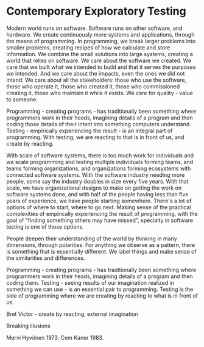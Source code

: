 # Contemporary Exploratory Testing

Modern world runs on software. Software runs on other software, and hardware. We create continuously more systems and applications, through the means of programming. In programming, we break larger problems into smaller problems, creating recipes of how we calculate and store information. We combine the small solutions into large systems, creating a world that relies on software. We care about the software we created. We care that we built what we intended to build and that it serves the purposes we intended. And we care about the impacts, even the ones we did not intend. We care about all the stakeholders: those who use the software, those who operate it, those who created it, those who commissioned creating it, those who maintain it while it exists. We care for quality - value to someone. 

Programming - creating programs - has traditionally been something where programmers work in their heads, imagining details of a program and then coding those details of their intent into something computers understand. Testing - empirically experiencing the result - is an integral part of programming. With testing, we are reacting to that is in front of us, and create by reacting. 

With scale of software systems, there is too much work for individuals and we scale programming and testing multiple individuals forming teams, and teams forming organizations, and organizations forming ecosystems with connected software systems. With the software industry needing more people, some say the industry doubles in size every five years. With that scale, we have organizational designs to make on getting the work on software systems done, and with half of the people having less than five years of experience, we have people starting somewhere. There's a lot of options of where to start, where to go next. Making sense of the practical complexities of empirically experiencing the result of programming, with the goal of "finding something others may have missed", specialty in software testing is one of those options. 




People deepen their understanding of the world by thinking in many dimensions, through polarities. For anything we observe as a pattern, there is something that is essentially different. We label things and make sense of the similarities and differences. 

Programming - creating programs - has traditionally been something where programmers work in their heads, imagining details of a program and then coding them. Testing - seeing results of our imagination realized in something we can use - is an essential pair to programming. Testing is the side of programming where we are creating by reacting to what is in front of us. 


Bret Victor - create by reacting, external imagination

Breaking illusions

Mervi Hyvönen 1973.
Cem Kaner 1983. 



